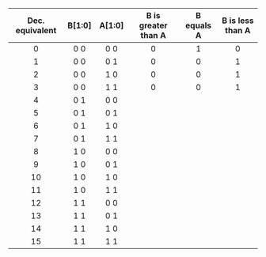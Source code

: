 | **Dec. equivalent** | **B[1:0]** | **A[1:0]** | **B is greater than A** | **B equals A** | **B is less than A** |
| :-: | :-: | :-: | :-: | :-: | :-: |
| 0 | 0 0 | 0 0 | 0 | 1 | 0 |
| 1 | 0 0 | 0 1 | 0 | 0 | 1 |
| 2 | 0 0 | 1 0 | 0 | 0 | 1 |
| 3 | 0 0 | 1 1 | 0 | 0 | 1 |
| 4 | 0 1 | 0 0 |  |  |  |
| 5 | 0 1 | 0 1 |  |  |  |
| 6 | 0 1 | 1 0 |  |  |  |
| 7 | 0 1 | 1 1 |  |  |  |
| 8 | 1 0 | 0 0 |  |  |  |
| 9 | 1 0 | 0 1 |  |  |  |
| 10 | 1 0 | 1 0 |  |  |  |
| 11 | 1 0 | 1 1 |  |  |  |
| 12 | 1  1| 0 0 |  |  |  |
| 13 | 1 1 | 0 1 |  |  |  |
| 14 | 1 1 | 1 0 |  |  |  |
| 15 | 1 1 | 1 1 |  |  |  |
